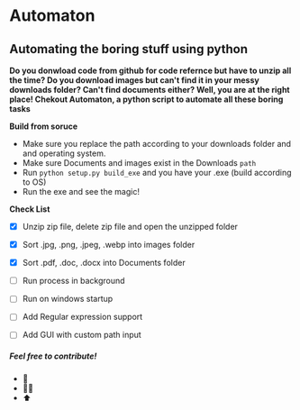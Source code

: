 # Automaton

## Automating the boring stuff using python 


 **Do you donwload  code from github for code refernce but have to unzip all the time? Do you download images but can't find it in your messy downloads folder? Can't find documents either? Well, you are at the right place! Chekout Automaton, a python script to automate all these boring tasks** 


 **Build from soruce**

 * Make sure you replace the path according to your downloads folder and  and operating system.
 * Make sure Documents and images exist in the Downloads `path`
 * Run `python setup.py build_exe` and you have your .exe     (build according to OS)
 * Run the exe and see the magic!



 **Check List**

- [x] Unzip zip file, delete zip file and open the unzipped folder
- [x] Sort .jpg, .png, .jpeg, .webp into images folder 
- [x] Sort .pdf, .doc, .docx into Documents folder
- [ ] Run process in background
- [ ] Run on windows startup 
- [ ] Add Regular expression support
- [ ] Add GUI with custom path input 
  

##### Feel free to contribute! 
* 🍴 
* 👩‍💻
* ⬆  

